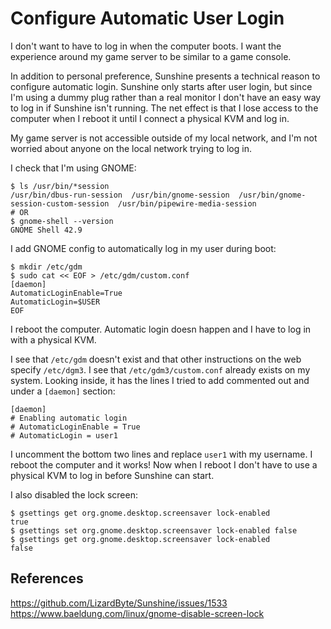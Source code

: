 # Configure Automatic User Login

I don't want to have to log in when the computer boots.
I want the experience around my game server to be similar to a game console.

In addition to personal preference, Sunshine presents a technical reason to configure automatic login.
Sunshine only starts after user login,
but since I'm using a dummy plug rather than a real monitor
I don't have an easy way to log in if Sunshine isn't running.
The net effect is that I lose access to the computer when I reboot it
until I connect a physical KVM and log in.

My game server is not accessible outside of my local network,
and I'm not worried about anyone on the local network trying to log in.

I check that I'm using GNOME:

```
$ ls /usr/bin/*session
/usr/bin/dbus-run-session  /usr/bin/gnome-session  /usr/bin/gnome-session-custom-session  /usr/bin/pipewire-media-session
# OR
$ gnome-shell --version
GNOME Shell 42.9
```

I add GNOME config to automatically log in my user during boot:

```
$ mkdir /etc/gdm
$ sudo cat << EOF > /etc/gdm/custom.conf
[daemon]
AutomaticLoginEnable=True
AutomaticLogin=$USER
EOF
```

I reboot the computer.
Automatic login doesn happen and I have to log in with a physical KVM.

I see that `/etc/gdm` doesn't exist and that other instructions on the web specify `/etc/dgm3`.
I see that `/etc/gdm3/custom.conf` already exists on my system.
Looking inside, it has the lines I tried to add commented out and under a `[daemon]` section:

```
[daemon]
# Enabling automatic login
# AutomaticLoginEnable = True
# AutomaticLogin = user1
```

I uncomment the bottom two lines and replace `user1` with my username.
I reboot the computer and it works!
Now when I reboot I don't have to use a physical KVM to log in before Sunshine can start.

I also disabled the lock screen:

```
$ gsettings get org.gnome.desktop.screensaver lock-enabled
true
$ gsettings set org.gnome.desktop.screensaver lock-enabled false
$ gsettings get org.gnome.desktop.screensaver lock-enabled
false
```

## References

https://github.com/LizardByte/Sunshine/issues/1533
https://www.baeldung.com/linux/gnome-disable-screen-lock
